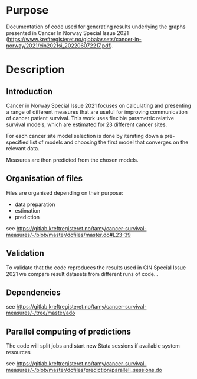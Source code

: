 # Purpose
Documentation of code used for generating results underlying the graphs presented in Cancer In Norway Special Issue 2021 (https://www.kreftregisteret.no/globalassets/cancer-in-norway/2021/cin2021si_202206072217.pdf).

# Description

## Introduction
Cancer in Norway Special Issue 2021 focuses on calculating and presenting a range of different measures that are useful for improving communication of cancer patient survival. This work uses flexible parametric relative survival models, which are estimated for 23 different cancer sites. 

For each cancer site model selection is done by iterating down a pre-specified list of models and choosing the first model that converges on the relevant data. 

Measures are then predicted from the chosen models.

## Organisation of files
Files are organised depending on their purpose: 

* data preparation
* estimation
* prediction 

see https://gitlab.kreftregisteret.no/tamy/cancer-survival-measures/-/blob/master/dofiles/master.do#L23-39

## Validation
To validate that the code reproduces the results used in CIN Special Issue 2021 we compare result datasets from different runs of code... 

## Dependencies 

see https://gitlab.kreftregisteret.no/tamy/cancer-survival-measures/-/tree/master/ado

## Parallel computing of predictions

The code will split jobs and start new Stata sessions if available system resources

see https://gitlab.kreftregisteret.no/tamy/cancer-survival-measures/-/blob/master/dofiles/prediction/parallell_sessions.do



